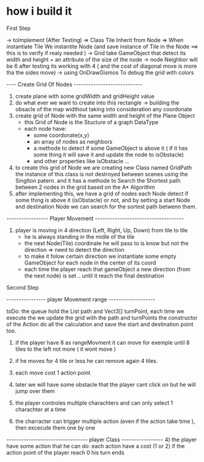 # how i build it

First Step


-> toImplement (After Testing) => Class Tile Inherit from Node => When instantiate Tile We instantite Node
			(and save instance of Tile in the Node ==> this is to verify if realy needed )
-> Grid take GameObject that detect its width and height + an attribute of the size of the node
-> node Neighbor will be 6 after testing its working with 4 ( and the cost of diagonal move is more tha the sides move)
-> using OnDrawGismos To debug the grid with colors

---- Create Grid Of Nodes ----------------------------
1) create plane with some gridWidth and gridHeight value 
2) do what ever we want to create into this rectangle -> building the obsacle of the map
	widthout taking into consideration any coordonate
3) create grid of Node with the same width and height of the Plane Object
	- this Grid of Node is the Stucture of a graph DataType
	- each node have:
		- some coordonate(x,y)
		- an array of nodes as neighbors
		- a methode to detect if some GameObject is above it ( if it has some thing it will save it and update the node to isObstacle)
		- and other properties like isObstacle ...
4) to create this grid of Node we are creating new Class named GridPath the instance of this class is not destroyed between scenes
	using the Singlton patern. and it has a methode to Search the Shortest path between 2 nodes in the grid based on the A* Algorithm
5) after implementing this, we have a grid of nodes each Node detect if some thing is above it (isObstacle) or not,
	and by setting a start Node and destination Node we can search for the sortest path betwenn them.

----------------- Player Movement ------------------------------------ 
1) player is moving in 4 direction (Left, Right, Up, Down) from tile to tile
	- he is always standing in the midle of the tile
	- the next Node(Tile) coordinate he will pass to is know but not the direction => need to detect the direction
	- to make it folow certain direction we instantiate some empty GameObject for each node in the center of its coord
	- each time the player reach that gameObject a new direction (from the next node) is set .. until it reach the final destination
	



Second Step

----------------  player Movement range -------------------

toDo: the queue hold the List<Node> path and Vect3[] turnPoint, each time we execute the  we update the grid with the path and turnPoints
the constructor of the Action do all the calculation and save the start and destination point too.


1) if the player have 8 as rangeMovment it can move for exemple until 8 tiles to the left not more ( it wont move )
2) if he moves for 4 tile or less he can remove again 4 tiles.
3) each move cost 1 action point

4) later we will have some obstacle that the player cant click on but he will jump over them
5) the player controles  multiple charachters and can only select 1 charachter at a time 
6) the charracter can trigger multiple action (even if the action take time ), then excecute them one by one

--------------------------------- player Class -----------------
4) the player have some action that he can do: each action have a cost (1 or 2) if the action point of the player reach 0 his turn ends








